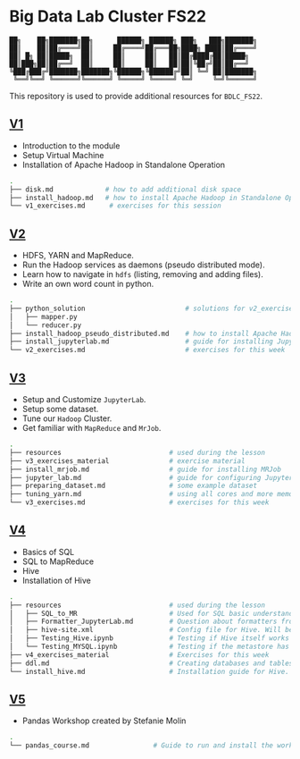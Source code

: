 # Big Data Lab Cluster FS22

```text
██╗    ██╗███████╗██╗      ██████╗ ██████╗ ███╗   ███╗███████╗
██║    ██║██╔════╝██║     ██╔════╝██╔═══██╗████╗ ████║██╔════╝
██║ █╗ ██║█████╗  ██║     ██║     ██║   ██║██╔████╔██║█████╗  
██║███╗██║██╔══╝  ██║     ██║     ██║   ██║██║╚██╔╝██║██╔══╝  
╚███╔███╔╝███████╗███████╗╚██████╗╚██████╔╝██║ ╚═╝ ██║███████╗
 ╚══╝╚══╝ ╚══════╝╚══════╝ ╚═════╝ ╚═════╝ ╚═╝     ╚═╝╚══════╝
```

This repository is used to provide additional resources for `BDLC_FS22`.

## [V1](./V1/)

- Introduction to the module
- Setup Virtual Machine
- Installation of Apache Hadoop in Standalone Operation

``` bash
.
├── disk.md             # how to add additional disk space
├── install_hadoop.md   # how to install Apache Hadoop in Standalone Operation
└── v1_exercises.md      # exercises for this session
```

## [V2](./V2/)

- HDFS, YARN and MapReduce.
- Run the Hadoop services as daemons (pseudo distributed mode).
- Learn how to navigate in `hdfs` (listing, removing and adding files).
- Write an own word count in python.

``` bash
.
├── python_solution                         # solutions for v2_exercises
│   ├── mapper.py
│   └── reducer.py
├── install_hadoop_pseudo_distributed.md    # how to install Apache Hadoop in Pseudo Distributed Mode
├── install_jupyterlab.md                   # guide for installing JupyterLab
└── v2_exercises.md                         # exercises for this week
```

## [V3](./V3/)

- Setup and Customize `JupyterLab`.
- Setup some dataset.
- Tune our `Hadoop` Cluster.
- Get familiar with `MapReduce` and `MrJob`.

```bash
.
├── resources                           # used during the lesson
├── v3_exercises_material               # exercise material
├── install_mrjob.md                    # guide for installing MRJob 
├── jupyter_lab.md                      # guide for configuring JupyterLab
├── preparing_dataset.md                # some example dataset
├── tuning_yarn.md                      # using all cores and more memory
└── v3_exercises.md                     # exercises for this week
```

## [V4](./V4/)

- Basics of SQL
- SQL to MapReduce
- Hive
- Installation of Hive

```bash
.
├── resources                           # used during the lesson
│   ├── SQL_to_MR                       # Used for SQL basic understanding and writing SQLs in MapReduce.
│   ├── Formatter_JupyterLab.md         # Question about formatters from last week.
│   ├── hive-site.xml                   # Config file for Hive. Will be used when we install Hive. 
│   ├── Testing_Hive.ipynb              # Testing if Hive itself works and if the JupyterLab extensions work with Hive as well.
│   └── Testing_MYSQL.ipynb             # Testing if the metastore has been initialized. Testing SQL Magic for JupyterLab.
├── v4_exercises_material               # Exercises for this week
├── ddl.md                              # Creating databases and tables. Insert data into tables with Hive.
└── install_hive.md                     # Installation guide for Hive.
```

## [V5](./V5/)

- Pandas Workshop created by Stefanie Molin

```bash
.
└── pandas_course.md                # Guide to run and install the workshop.
```

